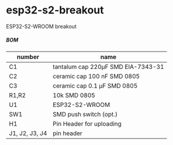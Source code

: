 # esp32-s2-breakout
ESP32-S2-WROOM breakout



##### BOM

| number | name |
|---| ---|
| C1 | tantalum cap 220µF SMD EIA-7343-31 |
| C2 | ceramic cap 100 nF SMD 0805 |
| C3 | ceramic cap 0.1 µF SMD 0805 |
| R1,R2 | 10k SMD 0805 |
| U1 | ESP32-S2-WROOM |
| SW1 | SMD push switch  (opt.) |
| H1 | Pin Header for uploading |
| J1, J2, J3, J4 | pin header |
